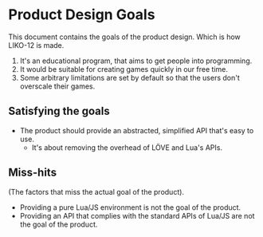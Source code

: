 
# Product Design Goals

This document contains the goals of the product design. Which is how LIKO-12 is made.

1. It's an educational program, that aims to get people into programming.
2. It would be suitable for creating games quickly in our free time.
3. Some arbitrary limitations are set by default so that the users don't overscale their games.

## Satisfying the goals

- The product should provide an abstracted, simplified API that's easy to use.
    - It's about removing the overhead of LÖVE and Lua's APIs.

## Miss-hits

(The factors that miss the actual goal of the product).

- Providing a pure Lua/JS environment is not the goal of the product.
- Providing an API that complies with the standard APIs of Lua/JS are not the goal of the product.

